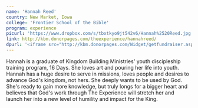 ```yaml
---
name: 'Hannah Reed'
country: New Market, Iowa
college: 'Frontier School of the Bible'
program: experience
picurl: 'https://www.dropbox.com/s/tbxtkyo9jt542v6/Hannah%2520Reed.jpg'
link: http://kbm.donorpages.com/theexperience/hannahreed/
dpurl: '<iframe src="http://kbm.donorpages.com/Widget/getfundraiser.aspx?styleid=1&fid=7c891c23-fa96-4ce6-8acf-e43a8b34ad30&pageId=476&did=9e6e189d-1066-4f69-bed1-bf32a5ec586f&type=indiv" style="height: 265px; width: 230px; float: right;" frameborder="0" scrolling="no"></iframe>'
---
```


Hannah is a graduate of Kingdom Building Ministries' youth discipleship training program, 16 Days. She loves art and pouring her life into youth. Hannah has a huge desire to serve in missions, loves people and desires to advance God's kingdom, not hers. She deeply wants to be used by God. She's ready to gain more knowledge, but truly longs for a bigger heart and believes that God's work through The Experience will stretch her and launch her into a new level of humility and impact for the King.
